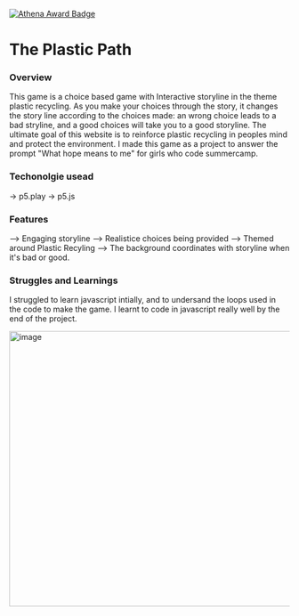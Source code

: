 [![Athena Award Badge](https://img.shields.io/endpoint?url=https%3A%2F%2Faward.athena.hackclub.com%2Fapi%2Fbadge)](https://award.athena.hackclub.com?utm_source=readme)
# The Plastic Path
### Overview
This game is a choice based game with Interactive storyline in the theme plastic recycling. As you make your choices through the story, it changes the story line according to the choices made: an wrong choice leads to a bad stryline, and a good choices will take you to a good storyline. The ultimate goal of this website is to reinforce plastic recycling in peoples mind and protect the environment. I made this game as a project to answer the prompt "What hope means to me" for girls who code summercamp.

### Techonolgie usead
-> p5.play
-> p5.js

### Features
--> Engaging storyline
--> Realistice choices being provided
--> Themed around Plastic Recyling
--> The background coordinates with storyline when it's bad or good.

### Struggles and Learnings
I struggled to learn javascript intially, and to undersand the loops used in the code to make the game. I learnt to code in javascript really well by the end of the project. 

<img width="747" height="495" alt="image" src="https://github.com/user-attachments/assets/94484380-3bf9-4c8e-94a9-2c4473d11eff" />
